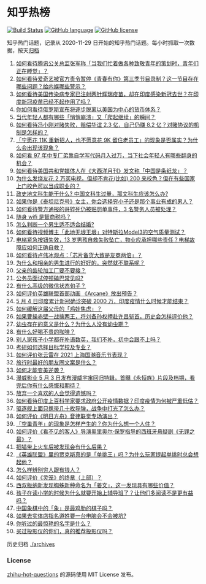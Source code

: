 # 知乎热榜
[![Build Status](https://github.com/ToWeLong/zhihu-hot-questions/workflows/CI/badge.svg)](https://github.com/ToWeLong/zhihu-hot-questions/actions)
[![GitHub language](https://img.shields.io/badge/language-golang-orange.svg)](https://golang.org/)
[![GitHub license](https://img.shields.io/github/license/ToWeLong/zhihu-hot-questions)](https://github.com/ToWeLong/zhihu-hot-questions/blob/main/LICENSE)

知乎热门话题，记录从 2020-11-29 日开始的知乎热门话题。每小时抓取一次数据，按天[归档](./archives)

<!-- BEGIN -->

1. [如何看待腾讯公关总监张军称「当我们忙着做各种致敬青年的策划时，青年们正在睡觉」？](https://www.zhihu.com/question/457759935)
1. [如何看待爱奇艺被官方责令暂停《青春有你》第三季节目录制？这一节目存在哪些问题？给内娱哪些警示？](https://www.zhihu.com/question/457851906)
1. [如何看待美国传染病专家已注射两针辉瑞疫苗，却在印度感染新冠去世？在印度新冠疫苗已经不起作用了吗？](https://www.zhihu.com/question/457803433)
1. [你如何看待俄罗斯宣布将逐步脱离以美国为中心的货币体系？](https://www.zhihu.com/question/457750369)
1. [当代年轻人都有哪些「悄悄崩溃」又「爬起继续」的瞬间？](https://www.zhihu.com/question/457125407)
1. [如何看待冯小刚对赌失败，赔偿华谊 2.3 亿，自己仍赚 8.2 亿？对赌协议的机制是怎样的？](https://www.zhihu.com/question/457531244)
1. [「宁愿花 11K 重新招人，也不愿意花 9K 留住老员工」的现象是否属实？为什么会出现该现象？](https://www.zhihu.com/question/63878469)
1. [如何看 97 年中专厂弟靠自学写代码月入过万，当下社会年轻人有哪些翻身的机会？](https://www.zhihu.com/question/457749433)
1. [如何看待美国共和党媒体人在《大西洋月刊》发文称「中国是条纸龙」？](https://www.zhihu.com/question/457843760)
1. [为什么发烧友花 2 万买电视，但却不肯花(比如) 200 来校色？但在有些国家上门校色可以当成职业的？](https://www.zhihu.com/question/457647194)
1. [政史地文科生能干什么? 中国文科生过量，那文科生应该怎么办?](https://www.zhihu.com/question/455156955)
1. [如果你是《泰坦尼克号》女主，你会选择穷小子还是那个事业有成的男人？](https://www.zhihu.com/question/404721566)
1. [如何看待警方通报的哥猝死仍被贴罚单事件，3 名警务人员被处理？](https://www.zhihu.com/question/457851891)
1. [随身 wifi 是智商税吗？](https://www.zhihu.com/question/446103006)
1. [怎么判断一个男生适不适合结婚?](https://www.zhihu.com/question/374079870)
1. [如何看待视频博主「此地无垠王垠」对特斯拉Model3的空气质量测试？](https://www.zhihu.com/question/457805911)
1. [电梯紧急按钮失效，13 岁男孩自救失败坠亡，物业应承担哪些责任？电梯故障应如何正确自救？](https://www.zhihu.com/question/457831377)
1. [如何看待卢伟冰观点：「芯片备货大致是友商两倍」？](https://www.zhihu.com/question/457096949)
1. [为什么和相亲的男生进行的好好的，突然就不联系呢？](https://www.zhihu.com/question/455019918)
1. [父亲的齿轮加工厂要不要接？](https://www.zhihu.com/question/450893153)
1. [公务员面试停顿磕巴常见吗?](https://www.zhihu.com/question/448057643)
1. [有什么高级的微信状态句子？](https://www.zhihu.com/question/440750252)
1. [如何评价英雄联盟首部动画 《Arcane》放出预告？](https://www.zhihu.com/question/457715264)
1. [5 月 4 日印度累计新冠确诊突破 2000 万，印度疫情什么时候才能结束？](https://www.zhihu.com/question/457761447)
1. [如何缓解这届父母的「鸡娃焦虑」？](https://www.zhihu.com/question/451871565)
1. [如果曹操赤壁一战擒两王，将刘备孙权押赴许昌斩首，历史会怎样评价他？](https://www.zhihu.com/question/456699039)
1. [幼虫存在的意义是什么？为什么人没有幼虫期？](https://www.zhihu.com/question/264314462)
1. [有什么好喝不贵的咖啡？](https://www.zhihu.com/question/390644147)
1. [别人家孩子小学都在补语数英，我们不补，初中会跟不上吗？](https://www.zhihu.com/question/437581262)
1. [考研如何选择目标学校及专业？](https://www.zhihu.com/question/31000102)
1. [如何评价张云雷在 2021 上海国潮音乐节表现？](https://www.zhihu.com/question/457677090)
1. [旅行时最好的朋友圈文案是什么？](https://www.zhihu.com/question/429650998)
1. [如何才能变美逆袭？](https://www.zhihu.com/question/52287991)
1. [漫威影业 5 月 3 日发布漫威宇宙回归特辑，首曝《永恒族》片段及档期，看完后你有什么感慨和期待？](https://www.zhihu.com/question/457703332)
1. [放弃一个喜欢的人会觉得遗憾吗？](https://www.zhihu.com/question/455878113)
1. [如何看待印度上百科学家要求政府公开疫情数据？印度疫情为何被严重低估？](https://www.zhihu.com/question/457757785)
1. [驱逐舰上面只携带几十枚导弹，战争中打光了怎么办？](https://www.zhihu.com/question/39027069)
1. [如何评价《明日方舟》音律联觉专场演出？](https://www.zhihu.com/question/453242159)
1. [「空巢青年」的现象是怎样产生的？你为什么想一个人住？](https://www.zhihu.com/question/457137124)
1. [如何评价《看不见的客人》导演奥里奥尔·保罗指导的西班牙悬疑剧《无罪之最》？](https://www.zhihu.com/question/453388234)
1. [把猫带上火车后被发现会有什么后果？](https://www.zhihu.com/question/265531373)
1. [《英雄联盟》里的贾克斯真的是「单挑王」吗？为什么玩家提起单挑时总会想起他？](https://www.zhihu.com/question/457010220)
1. [怎么样辨别穷人跟有钱人？](https://www.zhihu.com/question/349437220)
1. [如何评价《灵笼》的终章（上部）？](https://www.zhihu.com/question/457072944)
1. [西双版纳新发现蜘蛛新种命名为「姜文」，这一发现具有哪些价值？](https://www.zhihu.com/question/457371552)
1. [孩子在读小学的时候为什么就要开始上辅导班了？让他们多阅读不是更有益吗？](https://www.zhihu.com/question/431156947)
1. [中国象棋中的「象」是最鸡肋的棋子吗？](https://www.zhihu.com/question/39282356)
1. [如果去实体店指名道姓要一台电脑会不会被坑?](https://www.zhihu.com/question/449490091)
1. [你听过的最惊艳的名字是什么？](https://www.zhihu.com/question/265694919)
1. [买过投影仪的你们，真的推荐投影仪吗？](https://www.zhihu.com/question/437319206)

<!-- END -->

历史归档 [./archives](./archives)


### License
[zhihu-hot-questions](https://github.com/towelong/zhihu-hot-questions) 的源码使用 MIT License 发布。